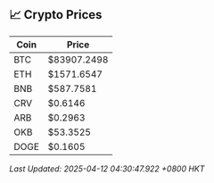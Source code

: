 ## 📈 Crypto Prices

| Coin | Price |
| ---- | ----- |
| BTC | $83907.2498 |
| ETH | $1571.6547 |
| BNB | $587.7581 |
| CRV | $0.6146 |
| ARB | $0.2963 |
| OKB | $53.3525 |
| DOGE | $0.1605 |

_Last Updated: 2025-04-12 04:30:47.922 +0800 HKT_